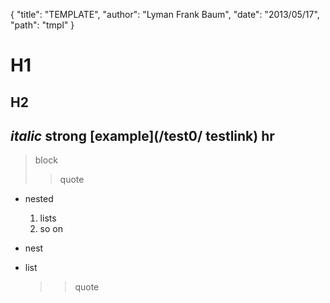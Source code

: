 {
  "title": "TEMPLATE",
  "author": "Lyman Frank Baum",
  "date": "2013/05/17",
  "path": "tmpl"
}

H1
===
## H2

*italic*
**strong**
[example](/test0/ testlink)
hr
---

> block
>> quote

+ nested
  1. lists
  2. so on

+ nest
* list
  >> quote

